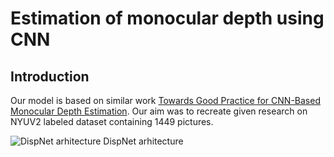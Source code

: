 # Estimation of monocular depth using CNN

## Introduction

Our model is based on similar work [Towards Good Practice for CNN-Based Monocular Depth Estimation](https://openaccess.thecvf.com/content_WACV_2020/papers/Fang_Towards_Good_Practice_for_CNN-Based_Monocular_Depth_Estimation_WACV_2020_paper.pdf). Our aim was to recreate given research on NYUV2 labeled dataset containing 1449 pictures.

![DispNet arhitecture](https://i.ibb.co/DRrzWXK/Annotation-2021-08-07-191841.png)
DispNet arhitecture
